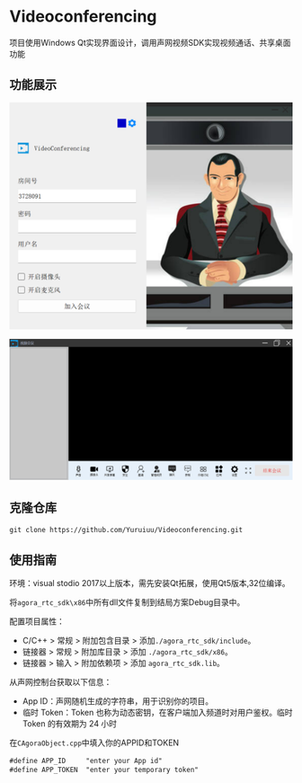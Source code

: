 # Videoconferencing

项目使用Windows Qt实现界面设计，调用声网视频SDK实现视频通话、共享桌面功能

## 功能展示
![image](videoConferencing/asserts/login_dlg.png)

![image](videoConferencing/asserts/main_widget.png)

## 克隆仓库
```
git clone https://github.com/Yuruiuu/Videoconferencing.git
```

## 使用指南
环境：visual stodio 2017以上版本，需先安装Qt拓展，使用Qt5版本,32位编译。

将`agora_rtc_sdk\x86`中所有dll文件复制到结局方案Debug目录中。

配置项目属性：

- C/C++ > 常规 > 附加包含目录 > 添加`./agora_rtc_sdk/include`。
- 链接器 > 常规 > 附加库目录 > 添加 `./agora_rtc_sdk/x86`。
- 链接器 > 输入 > 附加依赖项 > 添加 `agora_rtc_sdk.lib`。


从声网控制台获取以下信息：
- App ID：声网随机生成的字符串，用于识别你的项目。
- 临时 Token：Token 也称为动态密钥，在客户端加入频道时对用户鉴权。临时 Token 的有效期为 24 小时


在`CAgoraObject.cpp`中填入你的APPID和TOKEN
```
#define APP_ID     "enter your App id"
#define APP_TOKEN  "enter your temporary token"
```
